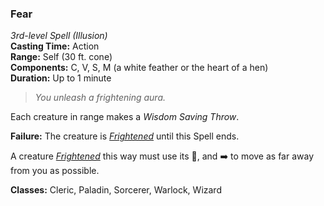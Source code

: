 ### Fear  
*3rd-level Spell (Illusion)*  
**Casting Time:** Action  
**Range:** Self (30 ft. cone)  
**Components:** C, V, S, M (a white feather or the heart of a hen)  
**Duration:** Up to 1 minute  

> *You unleash a frightening aura.*

Each creature in range makes a *Wisdom Saving Throw*.

**Failure:** The creature is *[Frightened]* until this Spell ends.  

A creature *[Frightened]* this way must use its 🔷, and ➡️ to move as far away from you as possible.

**Classes:** Cleric, Paladin, Sorcerer, Warlock, Wizard

[Frightened]: ../../Rules/Conditions/Frightened.md
